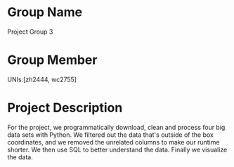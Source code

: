 # Group Name
Project Group 3

# Group Member
UNIs:[zh2444, wc2755]

# Project Description
For the project, we programmatically download, clean and process four big data sets with Python. We filtered out the data that's outside of the box coordinates, and we removed the unrelated columns to make our runtime shorter. We then use SQL to better understand the data. Finally we visualize the data.